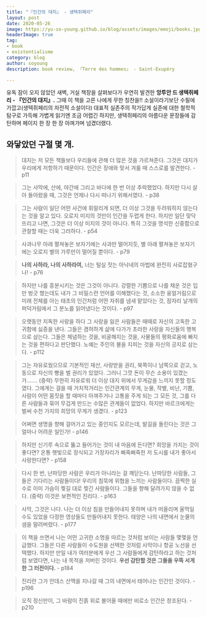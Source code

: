 ```yaml
---
title: "『인간의 대지』 - 생텍쥐페리"
layout: post
date: 2020-05-26
image: https://yu-so-young.github.io/blog/assets/images/emoji/books.jpg
headerImage: true
tag:
- book
- existentialisme
category: blog
author: soyoung
description: book review, 『Terre des hommes』 - Saint-Exupéry

---
```


유독 잠이 오지 않았던 새벽, 거실 책장을 살펴보다가 우연히 발견한 **앙투안 드 생텍쥐페리 - 『인간의 대지』.** 그때 이 책을 고른 나에게 무한 칭찬을!! 소설이라기보단 수필에 가깝고(생텍쥐페리의 자전적 소설이다) 대표적 실존주의 작가답게 실존에 대한 철학적 탐구로 가득해 가볍게 읽기엔 조금 어렵긴 하지만, 생텍쥐페리의 아름다운 문장들에 감탄하며 페이지 한 장 한 장 아껴가며 넘겼더랬다.  
  
  
## 와닿았던 구절 몇 개.

> 대지는 저 모든 책들보다 우리들에 관해 더 많은 것을 가르쳐준다. 그것은 대지가 우리에게 저항하기 때문이다. 인간은 장애와 맞서 겨룰 때 스스로를 발견한다. - p11
  
> 그는 사막에, 산에, 야간에 그리고 바다에 한 번 이상 추락했었다. 하지만 다시 살아 돌아왔을 때, 그것은 언제나 다시 떠나기 위해서였다. - p38
  
> 그는 사람이 일단 어떤 사건에 휘말리게 되면, 더 이상 그것을 두려워하지 않는다는 것을 알고 있다. 오로지 미지의 것만이 인간을 두렵게 한다. 하지만 일단 맞닥뜨리고 나면, 그것은 더 이상 미지의 것이 아니다. 특히 그것을 명석한 신중함으로 관찰할 때는 더욱 그러하다. - p54
  
> 사과나무 아래 펼쳐놓은 보자기에는 사과만 떨어지듯, 별 아래 펼쳐놓은 보자기에는 오로지 별의 가루만이 떨어질 뿐이다. - p79
  
> **나의 사하라, 나의 사하라여,** 너는 털실 잣는 아낙네의 마법에 완전히 사로잡혔구나! - p76
  
> 하지만 나를 흥분시키는 것은 그것이 아니다. 강렬한 기쁨으로 나를 채운 것은 입만 벙긋 했는데도 내가 그 비밀스런 언어를 이해했다는 것, 소소한 웅얼거림으로 미래 전체를 아는 태초의 인간처럼 어떤 자취를 냄새 맡았다는 것, 잠자리 날개의 퍼덕거림에서 그 분노를 읽어냈다는 것이다. - p97
  
> 오랫동안 지독한 사랑을 하다 그 사랑을 잃은 사람들은 때때로 자신의 고독한 고귀함에 싫증을 낸다. 그들은 겸허하게 삶에 다가가 초라한 사랑을 자신들의 행복으로 삼는다. 그들은 체념하는 것을, 비굴해지는 것을, 사물들의 평화로움에 빠지는 것을 편하다고 판단했다. 노예는 주인의 불을 지피는 것을 자신의 긍지로 삼는다. - p112
  
  >  그는 자유로웠으므로 기본적인 재산, 사랑받을 권리, 북쪽이나 남쪽으로 걷고, 노동으로 자신의 빵을 벌 권리가 있었다. 그러니 그깟 돈이 무슨 소용이 있겠는가……. (중략) 무한히 자유로워 더 이상 대지 위에서 무게감을 느끼지 못할 정도였다. 그에게는 걸을 때 거치적거리는 인간관계의 무게, 눈물, 작별, 비난, 기쁨, 사람이 어떤 몸짓을 할 때마다 아껴주거나 고통을 주게 되는 그 모든 것, 그를 다른 사람들과 묶어 무겁게 만드는 수많은 관계들이 없었다. 하지만 바르크에게는 벌써 수천 가지의 희망의 무게가 생겼다. - p123
  
  > 어쩌면 생명을 향해 걸어가고 있는 중인지도 모르는데, 발길을 돌린다는 것은 그 얼마나 어려운 일인가! - p146
  
  > 하지만 신기루 속으로 뚫고 들어가는 것이 내 마음에 든다면? 희망을 가지는 것이 좋다면? 온통 햇빛으로 장식되고 가장자리가 삐죽삐죽한 저 도시를 내가 좋아서 사랑한다면? - p158
  
  > 다시 한 번, 난파당한 사람은 우리가 아니라는 걸 깨닫는다. 난파당한 사람들, 그들은 기다리는 사람들이다! 우리의 침묵에 위협을 느끼는 사람들이다. 끔찍한 실수로 이미 가슴이 찢길 대로 찢긴 사람들이다. 그들을 향해 달려가지 않을 수 없다. (중략) 이것은 보편적인 진리다. - p163
  
  > 사막, 그것은 나다. 나는 더 이상 침을 만들어내지 못하며 내가 떠올리며 울먹일 수도 있었을 다정한 영상들도 만들어내지 못한다. 태양은 나의 내면에서 눈물의 샘을 말려버렸다. - p177
  
  > 이 책을 쓰면서 나는 어떤 고귀한 소명을 따르는 것처럼 보이는 사람들 몇몇을 언급했다. 그들은 다른 사람들이 수도원을 선택한 것처럼 사막이나 항공 노선을 선택했다. 하지만 만일 내가 여러분에게 우선 그 사람들에게 감탄하라고 하는 것처럼 보였다면, 나는 내 목적을 저버린 것이다. **우선 감탄할 것은 그들을 우뚝 서게 한 그 터전이다.** - p184
  
  > 진리란 그가 안데스 산맥을 지나갈 때 그의 내면에서 태어나는 인간인 것이다. - p196
  
  > 오직 정신만이, 그 바람이 진흙 위로 불어올 때에만 비로소 인간은 창조된다. - p210
  
  
